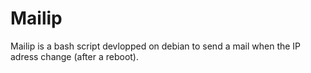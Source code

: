 # Mailip
Mailip is a bash script devlopped on debian to send a mail when the IP adress change (after a reboot).
